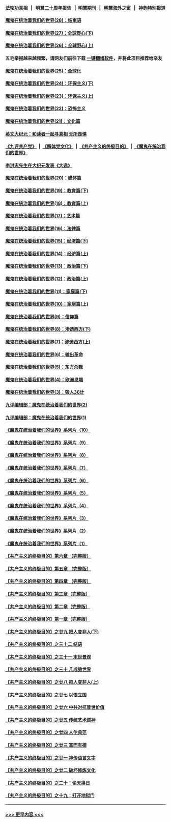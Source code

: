 #### [法轮功真相](https://github.com/gfw-breaker/truth/blob/master/README.md?t=0) &nbsp;&nbsp;|&nbsp;&nbsp; [明慧二十周年报告](https://github.com/gfw-breaker/mh-reports/blob/master/README.md?t=0) &nbsp;&nbsp;|&nbsp;&nbsp;[明慧期刊](https://github.com/gfw-breaker/mh-qikan) &nbsp;&nbsp;|&nbsp;&nbsp; [明慧海外之窗](https://github.com/gfw-breaker/mh-news/blob/master/README.md?t=0) &nbsp;&nbsp;|&nbsp;&nbsp; [神韵特别报道](https://github.com/gfw-breaker/mh-news/blob/master/shenyun.md?t=0)
#### [魔鬼在统治着我们的世界(28)：结束语](../pages/nsc422/n10936246.md?t=07080401) 
#### [魔鬼在统治着我们的世界(27)：全球野心(下)](../pages/nsc422/n10928319.md?t=07080401) 
#### [魔鬼在统治着我们的世界(26)：全球野心(上)](../pages/nsc422/n10900318.md?t=07080401) 
#### 五毛举报越来越频繁，请网友们前往下载 [一键翻墙软件](https://github.com/gfw-breaker/ssr-accounts)，并将此项目推荐给亲友
#### [魔鬼在统治着我们的世界(25)：全球化](../pages/nsc422/n10788205.md?t=07080401) 
#### [魔鬼在统治着我们的世界(24)：环保主义(下)](../pages/nsc422/n10695307.md?t=07080401) 
#### [魔鬼在统治着我们的世界(23)：环保主义(上)](../pages/nsc422/n10688613.md?t=07080401) 
#### [魔鬼在统治着我们的世界(22)：恐怖主义](../pages/nsc422/n10614727.md?t=07080401) 
#### [魔鬼在统治着我们的世界(21)：文化篇](../pages/nsc422/n10597706.md?t=07080401) 
#### [英文大纪元：和读者一起寻真相 无所畏惧](../pages/nsc422/n12542027.md?t=07080401) 
#### [《九评共产党》](https://github.com/begood0513/9ping.md/blob/master/README.md) &nbsp;|&nbsp; [《解体党文化》](../../../../jtdwh.md/blob/master/README.md)  &nbsp;|&nbsp; [《共产主义的终极目的》](../../../../gczydzjmd.md/blob/master/README.md) &nbsp;|&nbsp; [《魔鬼在统治我们的世界》](../../../../mgztzwmdsj.md/blob/master/README.md) 
#### [李洪志先生在大纪元发表《大选》](../pages/nsc422/n12534746.md?t=07080401) 
#### [魔鬼在统治着我们的世界(20)：媒体篇](../pages/nsc422/n10586579.md?t=07080401) 
#### [魔鬼在统治着我们的世界(19)：教育篇(下)](../pages/nsc422/n10564808.md?t=07080401) 
#### [魔鬼在统治着我们的世界(18)：教育篇(上)](../pages/nsc422/n10526970.md?t=07080401) 
#### [魔鬼在统治着我们的世界(17)：艺术篇](../pages/nsc422/n10499093.md?t=07080401) 
#### [魔鬼在统治着我们的世界(16)：法律篇](../pages/nsc422/n10485969.md?t=07080401) 
#### [魔鬼在统治着我们的世界(15)：经济篇(下)](../pages/nsc422/n10469975.md?t=07080401) 
#### [魔鬼在统治着我们的世界(14)：经济篇(上)](../pages/nsc422/n10457370.md?t=07080401) 
#### [魔鬼在统治着我们的世界(13)：政治篇(下)](../pages/nsc422/n10448270.md?t=07080401) 
#### [魔鬼在统治着我们的世界(12)：政治篇(上)](../pages/nsc422/n10444576.md?t=07080401) 
#### [魔鬼在统治着我们的世界(11)：家庭篇(下)](../pages/nsc422/n10440961.md?t=07080401) 
#### [魔鬼在统治着我们的世界(10)：家庭篇(上)](../pages/nsc422/n10435448.md?t=07080401) 
#### [魔鬼在统治着我们的世界(9)：信仰篇](../pages/nsc422/n10432159.md?t=07080401) 
#### [魔鬼在统治着我们的世界(8)：渗透西方(下)](../pages/nsc422/n10429603.md?t=07080401) 
#### [魔鬼在统治着我们的世界(7)：渗透西方(上)](../pages/nsc422/n10426013.md?t=07080401) 
#### [魔鬼在统治着我们的世界(6)：输出革命](../pages/nsc422/n10421536.md?t=07080401) 
#### [魔鬼在统治着我们的世界(5)：东方杀戮](../pages/nsc422/n10417707.md?t=07080401) 
#### [魔鬼在统治着我们的世界(4)：欧洲发端](../pages/nsc422/n10414890.md?t=07080401) 
#### [魔鬼在统治着我们的世界(3)：毁人36计](../pages/nsc422/n10411583.md?t=07080401) 
#### [九评编辑部：魔鬼在统治着我们的世界(2)](../pages/nsc422/n10410036.md?t=07080401) 
#### [九评编辑部：魔鬼在统治着我们的世界(1)](../pages/nsc422/n10406825.md?t=07080401) 
#### [《魔鬼在统治着我们的世界》系列片（10）](../pages/nsc422/n12292670.md?t=07080401) 
#### [《魔鬼在统治着我们的世界》系列片（9）](../pages/nsc422/n12290859.md?t=07080401) 
#### [《魔鬼在统治着我们的世界》系列片（8）](../pages/nsc422/n12287445.md?t=07080401) 
#### [《魔鬼在统治着我们的世界》系列片（7）](../pages/nsc422/n12283425.md?t=07080401) 
#### [《魔鬼在统治着我们的世界》系列片（6）](../pages/nsc422/n12282314.md?t=07080401) 
#### [《魔鬼在统治着我们的世界》系列片（5）](../pages/nsc422/n12281419.md?t=07080401) 
#### [《魔鬼在统治着我们的世界》系列片（4）](../pages/nsc422/n12274024.md?t=07080401) 
#### [《魔鬼在统治着我们的世界》系列片（3）](../pages/nsc422/n12271322.md?t=07080401) 
#### [《魔鬼在统治着我们的世界》系列片（2）](../pages/nsc422/n12269049.md?t=07080401) 
#### [《魔鬼在统治着我们的世界》系列片（1）](../pages/nsc422/n12267575.md?t=07080401) 
#### [【共产主义的终极目的】第六章 （完整版）](../pages/nsc422/n11428913.md?t=07080401) 
#### [【共产主义的终极目的】第五章 （完整版）](../pages/nsc422/n11428912.md?t=07080401) 
#### [【共产主义的终极目的】第四章 （完整版）](../pages/nsc422/n11428907.md?t=07080401) 
#### [【共产主义的终极目的】第三章（完整版）](../pages/nsc422/n11428848.md?t=07080401) 
#### [【共产主义的终极目的】第二章（完整版）](../pages/nsc422/n11428831.md?t=07080401) 
#### [【共产主义的终极目的】第一章（完整版）](../pages/nsc422/n11417651.md?t=07080401) 
#### [【共产主义的终极目的】之廿九 把人变非人(下)](../pages/nsc422/n11344140.md?t=07080401) 
#### [【共产主义的终极目的】之三十二 结语](../pages/nsc422/n11360535.md?t=07080401) 
#### [【共产主义的终极目的】之三十一 末世景观](../pages/nsc422/n11351129.md?t=07080401) 
#### [【共产主义的终极目的】之三十 几成狼世界](../pages/nsc422/n11348280.md?t=07080401) 
#### [【共产主义的终极目的】之廿八 把人变非人(上)](../pages/nsc422/n11340492.md?t=07080401) 
#### [【共产主义的终极目的】之廿七 以恨立国](../pages/nsc422/n11336944.md?t=07080401) 
#### [【共产主义的终极目的】之廿六 中共对抗普世价值](../pages/nsc422/n11324785.md?t=07080401) 
#### [【共产主义的终极目的】之廿五 传统艺术颂神](../pages/nsc422/n11296396.md?t=07080401) 
#### [【共产主义的终极目的】之廿四 人伦典范](../pages/nsc422/n11296397.md?t=07080401) 
#### [【共产主义的终极目的】之廿三 富而有德](../pages/nsc422/n11283598.md?t=07080401) 
#### [【共产主义的终极目的】之廿一 神传语言文字](../pages/nsc422/n11263265.md?t=07080401) 
#### [【共产主义的终极目的】之廿二 破坏修炼文化](../pages/nsc422/n11245728.md?t=07080401) 
#### [【共产主义的终极目的】之二十：偷天换日](../pages/nsc422/n11238846.md?t=07080401) 
#### [【共产主义的终极目的】之十九：打开地狱门](../pages/nsc422/n11206376.md?t=07080401) 

----
#### [ >>> 更早内容 <<< ](../indexes/nsc422-earlier.md)

